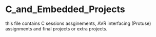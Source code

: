 # C_and_Embedded_Projects
this file contains C sessions assginements, AVR interfacing (Protuse)  assignments and final projects or extra projects.
